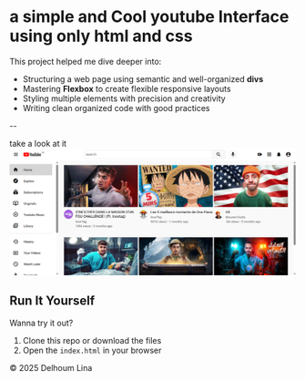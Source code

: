 # a simple and Cool youtube Interface using only html and css 

This project helped me dive deeper into:
-  Structuring a web page using semantic and well-organized **divs**
-  Mastering **Flexbox** to create flexible responsive layouts
-  Styling multiple elements with precision and creativity
-  Writing clean organized code with good practices

--

take a look at it 
![Alt text](youtube1.png)



##  Run It Yourself
Wanna try it out?

1. Clone this repo or download the files
2. Open the `index.html` in your browser


© 2025 Delhoum Lina 

